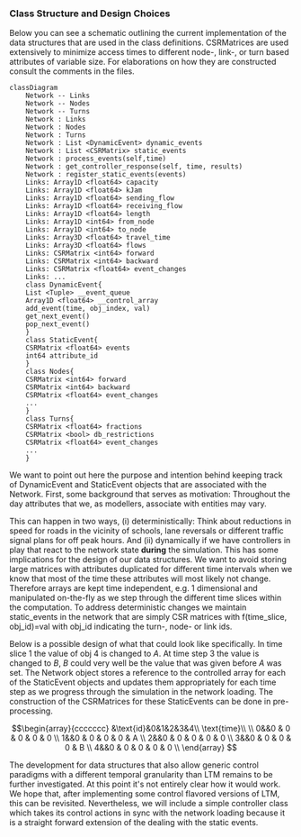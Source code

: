 ### Class Structure and Design Choices
Below you can see a schematic outlining the current implementation of the data structures that are used in the class 
definitions. CSRMatrices are used extensively to minimize access times to different node-, link-, or turn based 
attributes of variable size. For elaborations on how they are constructed consult the comments in the files.
```mermaid
classDiagram
    Network -- Links
    Network -- Nodes
    Network -- Turns
    Network : Links
    Network : Nodes
    Network : Turns
    Network : List <DynamicEvent> dynamic_events
    Network : List <CSRMatrix> static_events
    Network : process_events(self,time)
    Network : get_controller_response(self, time, results)
    Network : register_static_events(events)
    Links: Array1D <float64> capacity
    Links: Array1D <float64> kJam
    Links: Array1D <float64> sending_flow
    Links: Array1D <float64> receiving_flow
    Links: Array1D <float64> length
    Links: Array1D <int64> from_node
    Links: Array1D <int64> to_node
    Links: Array3D <float64> travel_time
    Links: Array3D <float64> flows
    Links: CSRMatrix <int64> forward
    Links: CSRMatrix <int64> backward
    Links: CSRMatrix <float64> event_changes
    Links: ...
    class DynamicEvent{
    List <Tuple> __event_queue
    Array1D <float64> __control_array
    add_event(time, obj_index, val)
    get_next_event()
    pop_next_event()
    }
    class StaticEvent{
    CSRMatrix <float64> events
    int64 attribute_id
    }
    class Nodes{
    CSRMatrix <int64> forward
    CSRMatrix <int64> backward
    CSRMatrix <float64> event_changes
    ...
    }
    class Turns{
    CSRMatrix <float64> fractions
    CSRMatrix <bool> db_restrictions
    CSRMatrix <float64> event_changes
    ...
    }
```


We want to point out here the purpose and intention behind keeping track of DynamicEvent and StaticEvent objects 
that are associated with the Network. 
First, some background that serves as motivation: Throughout the day attributes that we, as modellers, associate with entities may vary. 

This can happen in two ways, (i) deterministically: Think about reductions in speed for roads in the vicinity of 
schools, lane reversals or different traffic signal plans for off peak hours. And (ii) dynamically if we have 
controllers in play that react to the network state __during__ the simulation.
This has some implications for the design of our data structures. We want to avoid storing large matrices with
attributes duplicated for different time intervals when we know that most of the time these attributes will most likely 
not change.
Therefore arrays are kept time independent, e.g. 1 dimensional and manipulated 
on-the-fly as we step through the different time slices within the computation. 
To address deterministic changes we maintain static_events in the network that are simply CSR matrices with 
f(time_slice, obj_id)=val with obj_id indicating the turn-, node- or link ids. 

Below is a possible design of what that could look like specifically. In time slice 1 the value of obj 4 is changed to $`A`$.
At time step 3 the value is changed to $`B`$, $`B`$ could very well be the value that was given before $`A`$ was set. 
The Network object stores a reference to the controlled array for each of the StaticEvent objects and updates them appropriately for each time step as we progress through the simulation in the
network loading.
The construction of the CSRMatrices for these StaticEvents can be done in pre-processing.

```math
\begin{array}{ccccccc}
&\text{id}&0&1&2&3&4\\
\text{time}\\
\\
  0&&0 & 0 & 0 & 0 & 0  \\
  1&&0 & 0 & 0 & 0 & A  \\
  2&&0 & 0 & 0 & 0 & 0  \\
  3&&0 & 0 & 0 & 0 & B  \\
  4&&0 & 0 & 0 & 0 & 0  \\
\end{array}  
```
The development for data structures that also allow generic control paradigms with a different
temporal granularity than LTM remains to be further investigated.
At this point it's not entirely clear how it would work. We hope that, after implementing some control flavored
versions of LTM, this can be revisited. 
Nevertheless, we will include a simple controller class which takes its control actions in sync with the
network loading because it is a straight forward extension of the dealing with the static events.